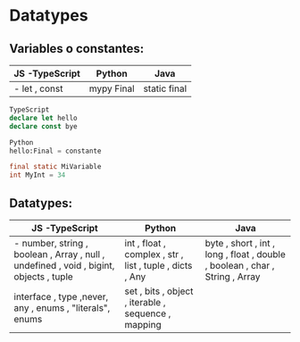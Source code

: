 # Datatypes
## Variables o constantes:
|JS -TypeScript  |Python  |Java  |
|--|--|--|
|- let , const|mypy Final  | static final
 
```ts
TypeScript
declare let hello
declare const bye

```
```python
Python
hello:Final = constante
```
```java
final static MiVariable
int MyInt = 34
```
## Datatypes:
|JS -TypeScript  |Python  |Java  |
|--|--|--|
|- number, string , boolean , Array , null , undefined , void , bigint, objects , tuple |int , float , complex , str , list , tuple , dicts , Any| byte , short , int , long , float , double , boolean , char , String , Array |
|interface , type ,never, any , enums , "literals", enums  |set , bits , object , iterable , sequence , mapping |



<!--stackedit_data:
eyJoaXN0b3J5IjpbLTE5NTk4NTI3MDMsNTc0NDYxMzYxLDkxOD
E5Mjg0NCwtMTYzNDQ4MjIwMSw1MDUwOTU5ODksLTkzNjIzNzgy
NiwtMTMyNzE1MTg0OSwxMTY0NTYwNDAxLDIwMDU5Mjg0MywtMT
c1MjA4Njc0NSw0MDEyODUxMTUsLTc5MDE4OTc3MSwtMTE1NzMz
MzEyOSwtMTIwNDQyODYzOSwxNjE5OTM1MjNdfQ==
-->